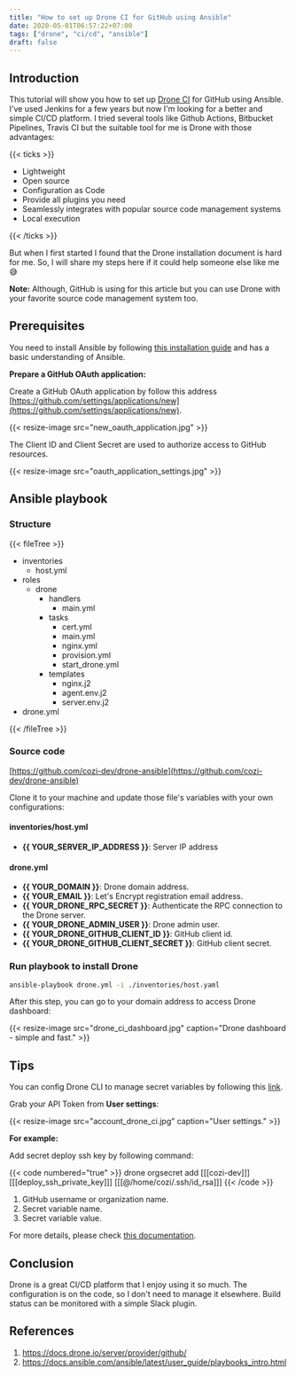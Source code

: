```yaml
---
title: "How to set up Drone CI for GitHub using Ansible"
date: 2020-05-01T06:57:22+07:00
tags: ["drone", "ci/cd", "ansible"]
draft: false
---
```



## Introduction

This tutorial will show you how to set up [Drone CI](https://drone.io/) for GitHub using Ansible. I've used Jenkins for a few years but now I'm looking for a better and simple CI/CD platform. I tried several tools like Github Actions, Bitbucket Pipelines, Travis CI but the suitable tool for me is Drone with those advantages:

{{< ticks >}}

* Lightweight
* Open source
* Configuration as Code
* Provide all plugins you need
* Seamlessly integrates with popular source code management systems
* Local execution

{{< /ticks >}}

But when I first started I found that the Drone installation document is hard for me. So, I will share my steps here if it could help someone else like me :sweat_smile:

**Note:** Although, GitHub is using for this article but you can use Drone with your favorite source code management system too.

## Prerequisites

You need to install Ansible by following [this installation guide](https://docs.ansible.com/ansible/latest/installation_guide/intro_installation.html) and has a basic understanding of Ansible.

**Prepare a GitHub OAuth application:**

Create a GitHub OAuth application by follow this address [https://github.com/settings/applications/new](https://github.com/settings/applications/new).

{{< resize-image src="new_oauth_application.jpg" >}}

The Client ID and Client Secret are used to authorize access to GitHub resources.

{{< resize-image src="oauth_application_settings.jpg" >}}

## Ansible playbook

### Structure

{{< fileTree >}}

* inventories
  * host.yml
* roles
  * drone
    * handlers
      * main.yml
    * tasks
      * cert.yml
      * main.yml
      * nginx.yml
      * provision.yml
      * start_drone.yml
    * templates
      * nginx.j2
      * agent.env.j2
      * server.env.j2
* drone.yml

{{< /fileTree >}}

### Source code

[https://github.com/cozi-dev/drone-ansible](https://github.com/cozi-dev/drone-ansible)

Clone it to your machine and update those file's variables with your own configurations:

#### inventories/host.yml

* **{{ YOUR_SERVER_IP_ADDRESS }}**: Server IP address

#### drone.yml

* **{{ YOUR_DOMAIN }}**: Drone domain address.
* **{{ YOUR_EMAIL }}**: Let's Encrypt registration email address.
* **{{ YOUR_DRONE_RPC_SECRET }}**: Authenticate the RPC connection to the Drone server.
* **{{ YOUR_DRONE_ADMIN_USER }}**: Drone admin user.
* **{{ YOUR_DRONE_GITHUB_CLIENT_ID }}**: GitHub client id.
* **{{ YOUR_DRONE_GITHUB_CLIENT_SECRET }}**: GitHub client secret.

### Run playbook to install Drone

```bash
ansible-playbook drone.yml -i ./inventories/host.yaml
```

After this step, you can go to your domain address to access Drone dashboard:

{{< resize-image src="drone_ci_dashboard.jpg" caption="Drone dashboard - simple and fast." >}}

## Tips

You can config Drone CLI to manage secret variables by following this [link](https://docs.drone.io/cli/configure/).

Grab your API Token from **User settings**:

{{< resize-image src="account_drone_ci.jpg" caption="User settings." >}}

**For example:**

Add secret deploy ssh key by following command:

{{< code numbered="true" >}}
drone orgsecret add [[[cozi-dev]]] [[[deploy_ssh_private_key]]] [[[@/home/cozi/.ssh/id_rsa]]]
{{< /code >}}

1. GitHub username or organization name.
2. Secret variable name.
3. Secret variable value.

For more details, please check [this documentation](https://docs.drone.io/secret/organization/).

## Conclusion

Drone is a great CI/CD platform that I enjoy using it so much. The configuration is on the code, so I don't need to manage it elsewhere. Build status can be monitored with a simple Slack plugin.

## References

1. https://docs.drone.io/server/provider/github/
2. https://docs.ansible.com/ansible/latest/user_guide/playbooks_intro.html
